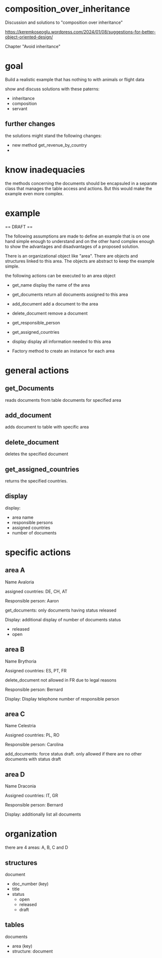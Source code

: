 # composition_over_inheritance
Discussion and solutions to "composition over inheritance"

https://keremkoseoglu.wordpress.com/2024/01/08/suggestions-for-better-object-oriented-design/

Chapter "Avoid inheritance"

# goal
Build a realistic example that has nothing to with animals or flight data

show and discuss solutions with these paterns:
* inheritance
* composition
* servant

## further changes
the solutions might stand the following changes:
* new method get_revenue_by_country
* 

# know inadequacies
the methods concerning the documents should be encapsuled in a separate class that manages the table access and actions. But this would make the example even more complex.



# example

== DRAFT ==

The following assumptions are made to define an example that is on one hand simple enough to understand and on the other hand complex enough to show the advantages and disadvantages of a proposed solution.

There is an organizational object like "area".
There are objects and structures linked to this area.
The objects are abstract to keep the example simple.

the following actions can be executed to an area object

* get_name display the name of the area
* get_documents return all documents assigned to this area
* add_document add a document to the area
* delete_document remove a document
* get_responsible_person
* get_assigned_countries
* display display all information needed to this area

* Factory method to create an instance for each area

# general actions

## get_Documents 
reads documents from table documents for specified area

## add_document
adds document to table with specific area

## delete_document
deletes the specified document 

## get_assigned_countries
returns the specified countries. 

## display
display: 
- area name
- responsible persons
- assigned countries
- number of documents

# specific actions

## area A
Name Avaloria

assigned countries: DE, CH, AT

Responsible person: Aaron

get_documents: only documents having status released

Display: additional display of number of documents status 
* released
* open

## area B
Name Brythoria

Assigned countries: ES, PT, FR

delete_document not allowed in FR due to legal reasons

Responsible person: Bernard

Display: Display telephone number of responsible person

## area C
Name Celestria

Assigned countries: PL, RO

Responsible person: Carolina 

add_documents: force status draft. only allowed if there are no other documents with status draft

## area D
Name Draconia

Assigned countries: IT, GR

Responsible person: Bernard

Display: additionally list all documents 

# organization

there are 4 areas:
A, B, C and D

## structures

document
* doc_number (key)
* title
* status
  * open
  * released
  * draft

## tables

documents
* area (key)
* structure: document
